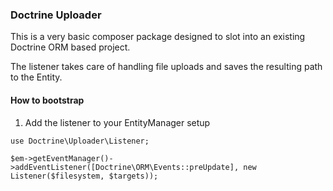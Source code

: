 ### Doctrine Uploader

This is a very basic composer package designed to slot into an existing Doctrine ORM based project.

The listener takes care of handling file uploads and saves the resulting path to the Entity.


#### How to bootstrap

1. Add the listener to your EntityManager setup

```
use Doctrine\Uploader\Listener;

$em->getEventManager()->addEventListener([Doctrine\ORM\Events::preUpdate], new Listener($filesystem, $targets));

```